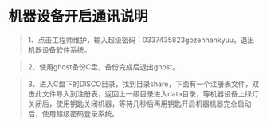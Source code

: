 # 机器设备开启通讯说明
> 1、点击工程师维护，输入超级密码：0337435823gozenhankyuu，退出机器设备软件系统。

> 2、使用ghost备份C盘，备份完成后退出ghost。

> 3、进入C盘下的DISCO目录，找到目录share，下面有一个注册表文件，双击此文件导入到注册表，返回上一级目录进入data目录，等机器设备上绿灯关闭后，使用钥匙关闭机器，等待几秒后再用钥匙开启机器机器完全启动后，使用超级密码登录系统。